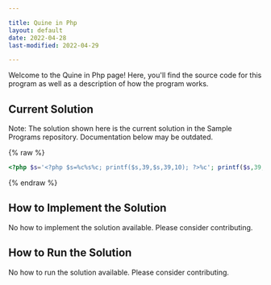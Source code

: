 ```yaml
---

title: Quine in Php
layout: default
date: 2022-04-28
last-modified: 2022-04-29

---
```


Welcome to the Quine in Php page! Here, you'll find the source code for this program as well as a description of how the program works.

## Current Solution

Note: The solution shown here is the current solution in the Sample Programs repository. Documentation below may be outdated.

{% raw %}

```Php
<?php $s='<?php $s=%c%s%c; printf($s,39,$s,39,10); ?>%c'; printf($s,39,$s,39,10); ?>

```

{% endraw %}

## How to Implement the Solution

No how to implement the solution available. Please consider contributing.

## How to Run the Solution

No how to run the solution available. Please consider contributing.